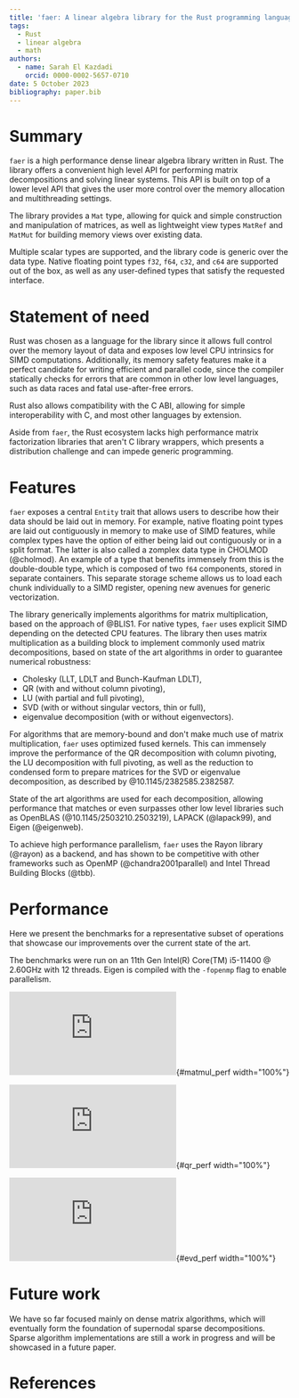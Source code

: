 ```yaml
---
title: 'faer: A linear algebra library for the Rust programming language'
tags:
  - Rust
  - linear algebra
  - math
authors:
  - name: Sarah El Kazdadi
    orcid: 0000-0002-5657-0710
date: 5 October 2023
bibliography: paper.bib
---
```


# Summary

`faer` is a high performance dense linear algebra library written in Rust.
The library offers a convenient high level API for performing matrix
decompositions and solving linear systems. This API is built on top of
a lower level API that gives the user more control over the memory allocation
and multithreading settings.

The library provides a `Mat` type, allowing for quick and simple construction
and manipulation of matrices, as well as lightweight view types `MatRef` and
`MatMut` for building memory views over existing data.

Multiple scalar types are supported, and the library code is generic over the
data type. Native floating point types `f32`, `f64`, `c32`, and `c64` are
supported out of the box, as well as any user-defined types that satisfy the
requested interface.

# Statement of need

Rust was chosen as a language for the library since it allows full control
over the memory layout of data and exposes low level CPU intrinsics for
SIMD computations. Additionally, its memory safety features make it a
perfect candidate for writing efficient and parallel code, since the compiler
statically checks for errors that are common in other low level languages,
such as data races and fatal use-after-free errors.

Rust also allows compatibility with the C ABI, allowing for simple interoperability
with C, and most other languages by extension.

Aside from `faer`, the Rust ecosystem lacks high performance matrix factorization
libraries that aren't C library wrappers, which presents a distribution
challenge and can impede generic programming.

# Features

`faer` exposes a central `Entity` trait that allows users to describe how their
data should be laid out in memory. For example, native floating point types are
laid out contiguously in memory to make use of SIMD features, while complex types
have the option of either being laid out contiguously or in a split format. The latter is also
called a zomplex data type in CHOLMOD (@cholmod). An example of
a type that benefits immensely from this is the double-double type, which is
composed of two `f64` components, stored in separate containers. This separate
storage scheme allows us to load each chunk individually to a SIMD register,
opening new avenues for generic vectorization.

The library generically implements algorithms for matrix multiplication, based
on the approach of @BLIS1. For native types, `faer` uses explicit SIMD
depending on the detected CPU features. The library then uses matrix
multiplication as a building block to implement commonly used matrix
decompositions, based on state of the art algorithms in order to guarantee
numerical robustness:  
- Cholesky (LLT, LDLT and Bunch-Kaufman LDLT),  
- QR (with and without column pivoting),  
- LU (with partial and full pivoting),  
- SVD (with or without singular vectors, thin or full),  
- eigenvalue decomposition (with or without eigenvectors).

For algorithms that are memory-bound and don't make much use of matrix multiplication,
`faer` uses optimized fused kernels. This can immensely improve the performance of the
QR decomposition with column pivoting, the LU decomposition with full pivoting,
as well as the reduction to condensed form to prepare matrices for the SVD or
eigenvalue decomposition, as described by @10.1145/2382585.2382587.

State of the art algorithms are used for each decomposition, allowing performance
that matches or even surpasses other low level libraries such as OpenBLAS
(@10.1145/2503210.2503219), LAPACK (@lapack99), and Eigen (@eigenweb).

To achieve high performance parallelism, `faer` uses the Rayon library (@rayon) as a
backend, and has shown to be competitive with other frameworks such as OpenMP (@chandra2001parallel)
and Intel Thread Building Blocks (@tbb).

# Performance

Here we present the benchmarks for a representative subset of operations that
showcase our improvements over the current state of the art.

The benchmarks were run on an 11th Gen Intel(R) Core(TM) i5-11400 @ 2.60GHz with 12 threads.
Eigen is compiled with the `-fopenmp` flag to enable parallelism.

![$n^3$ over run time of matrix multiplication. Higher is better](https://github.com/sarah-ek/faer-rs/files/13344473/matmul.pdf){#matmul_perf width="100%"}

![$n^3$ over run time of QR decomposition. Higher is better](https://github.com/sarah-ek/faer-rs/files/13344474/qr.pdf){#qr_perf width="100%"}

![$n^3$ over run time of eigenvalue decomposition. Higher is better](https://github.com/sarah-ek/faer-rs/files/13344472/evd.pdf){#evd_perf width="100%"}

# Future work
We have so far focused mainly on dense matrix algorithms, which will eventually form
the foundation of supernodal sparse decompositions.
Sparse algorithm implementations are still a work in progress and will be
showcased in a future paper.

# References
